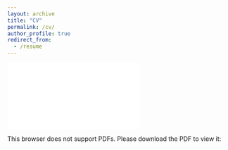 ```yaml
---
layout: archive
title: "CV"
permalink: /cv/
author_profile: true
redirect_from:
  - /resume
---
```


<object data="{{ site.url }}/files/Nitsova_CV_Oct2025.pdf" type="application/pdf" width="700px" height="650px">
    <embed src="{{ site.url }}/files/Nitsova_CV_Oct2025.pdf">
        <p>This browser does not support PDFs. Please download the PDF to view it: <a href="{{ site.url }}/files/Nitsova_CV_Oct2025.pdf>Download PDF</a>.</p>
    </embed>
</object>

My CV can also be viewed and downloaded [here]({{ site.url }}/files/Nitsova_CV_Oct2025.pdf). 
